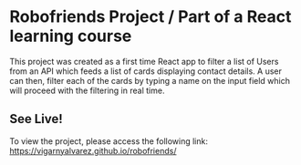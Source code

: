 # Robofriends Project / Part of a React learning course

This project was created as a first time React app to filter a list of Users from an API which feeds a list of cards displaying contact details. A user can then, filter each of the cards by typing a name on the input field which will proceed with the filtering in real time.

## See Live!

To view the project, please access the following link: https://vigarnyalvarez.github.io/robofriends/

